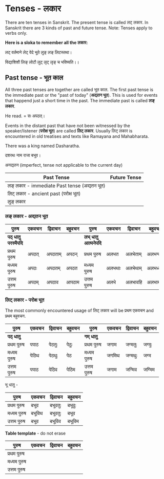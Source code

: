 # Tenses - लकार

There are ten tenses in Sanskrit. The present tense is called लट् लकार. In Sanskrit there are 3 kinds of past and future tense. Note: Tenses apply to verbs only.


**Here is a sloka to remember all the लकार:**

लट् वर्तमाने लेट् वेदे भूते लुङ् लङ् लिटस्तथा। 

विद्याशिशौ लिङ् लोटौ लुट् लृट् लृङ् च भविष्यति।।


## Past tense - भूत काल

All three past tenses are together are called भूत काल. The first past tense is the immediate past or the "past of today" (**अद्यतन भूत**). This is used for events that happend just a short time in the past. The immediate past is called **लङ् लकार**. 

He read. = सः अपठत्। 


Events in the distant past that have not been witnessed  by the speaker/listener  (**परोक्ष भूत**) are called **लिट् लकार**. Usually लिट् लकार is encountered in old treatises and texts like Ramayana and Mahabharata.

There was a king named Dasharatha.

दशरथः नाम राजा बभूव।



अनद्यतन (imperfect, tense not applicable to the current day)

| Past Tense | Future Tense |
| --- | --- |
| लङ् लकार - immediate Past tense (अद्यतन भूत) | |
| लिट् लकार - ancient past (परोक्ष भूत) | |
| लुङ् लकार |


### लङ् लकार - अद्यतन भूत

| पुरुष | एकवचन | द्विवाचन | बहुवचन | पुरुष | एकवचन | द्विवाचन | बहुवचन |
| --- | --- | --- | --- | --- | --- | --- | --- |
| **पठ् धातु परस्मैपदि** | | | | **लभ् धातु आत्मनेपदि** | | | |
| प्रथम पुरुष |  अपठत् | अपठताम् | अपठन् | प्रथम पुरुष | अलभत | अलभेताम् | अलभन्त |
| मध्यम पुरुष | अपठः | अपठतम् | अपठत | मध्यम पुरुष | अलभथाः | अलभेथाम्  | अलभध्वम् |
| उत्तम पुरुष | अपठम् | अपठाव | आपठाम | उत्तम पुरुष | अलभे | अलभावहि | अलभामहि |


### लिट् लकार - परोक्ष भूत

The most commonly encountered usage of लिट् लकार will be प्रथम एकवचन and प्रथम बहुवचन. 



| पुरुष | एकवचन | द्विवाचन | बहुवचन | पुरुष | एकवचन | द्विवाचन | बहुवचन |
| --- | --- | --- | --- | --- | --- | --- | --- |
| **पठ् धातु** |||| **गम् धातु** |||| 
| प्रथम पुरुष | पपाठ | पेठतुः | पेठुः | प्रथम पुरुष | जगाम | जग्मतुः | जग्मुः |
| मध्यम पुरुष | पेठिथ | पेठथुः | पेठ | मध्यम पुरुष | जगमिथ | जग्मथुः | जग्म |
| उत्तम पुरुष | पपाठ | पेठिव | पेठिम | उत्तम पुरुष | जगाम | जग्मिव | जग्मिम |

भू धातु -

| पुरुष | एकवचन | द्विवाचन | बहुवचन |
| --- | --- | --- | --- |
| प्रथम पुरुष | बभूव | बभूवतुः | बभूवुः |
| मध्यम पुरुष | बभूविथ | बभूवतुः | बभूव |
| उत्तम पुरुष | बभूव | बभूविव | बभूविम |


**Table template** - do not erase

| पुरुष | एकवचन | द्विवाचन | बहुवचन |
| --- | --- | --- | --- |
| प्रथम पुरुष | | | |
| मध्यम पुरुष | | | |
| उत्तम पुरुष | | | |
